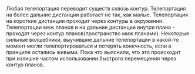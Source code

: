 Любая телепортация переводит существ сквозь контур.
Телепортация на более дальние дистанции работает не так, как малые.
Телепортация на короткие дистанции проходит через контуры в окружении.
Телепортации меж планов и на дальние дистанции внутри плана - проходят через контур планов(пространство миж планами).
Некоторые сильные волшебники, выучившие дальние телепортации в какой-то момент могли телепортироваться и потерять конечность, если в принципе остались живыми. Пока что выяснили, что это происходит при излишне частом использовании быстрого перемещения через контур планов.